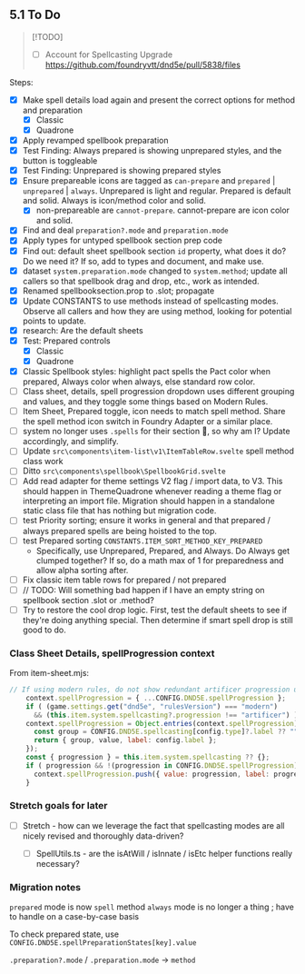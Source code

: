 ## 5.1 To Do

> [!TODO]
> - [ ] Account for Spellcasting Upgrade https://github.com/foundryvtt/dnd5e/pull/5838/files

Steps:
- [x] Make spell details load again and present the correct options for method and preparation
  - [x] Classic
  - [x] Quadrone
- [x] Apply revamped spellbook preparation
- [x] Test Finding: Always prepared is showing unprepared styles, and the button is toggleable
- [x] Test Finding: Unprepared is showing prepared styles
- [x] Ensure prepareable icons are tagged as `can-prepare` and `prepared` | `unprepared` | `always`. Unprepared is light and regular. Prepared is default and solid. Always is icon/method color and solid.
  - [x] non-prepareable are `cannot-prepare`. cannot-prepare are icon color and solid.
- [x] Find and deal `preparation?.mode` and `preparation.mode`
- [x] Apply types for untyped spellbook section prep code
- [x] Find out: default sheet spellbook section `id` property, what does it do? Do we need it? If so, add to types and document, and make use.
- [x] dataset `system.preparation.mode` changed to `system.method`; update all callers so that spellbook drag and drop, etc., work as intended.
- [x] Renamed spellbooksection.prop to .slot; propagate
- [x] Update CONSTANTS to use methods instead of spellcasting modes. Observe all callers and how they are using method, looking for potential points to update.
- [x] research: Are the default sheets
- [x] Test: Prepared controls
  - [x] Classic
  - [x] Quadrone
- [x] Classic Spellbook styles: highlight pact spells the Pact color when prepared, Always color when always, else standard row color.
- [ ] Class sheet, details, spell progression dropdown uses different grouping and values, and they toggle some things based on Modern Rules.
- [ ] Item Sheet, Prepared toggle, icon needs to match spell method. Share the spell method icon switch in Foundry Adapter or a similar place.
- [ ] system no longer uses `.spells` for their section 🙌, so why am I? Update accordingly, and simplify.
- [ ] Update `src\components\item-list\v1\ItemTableRow.svelte` spell method class work
- [ ] Ditto `src\components\spellbook\SpellbookGrid.svelte`
- [ ] Add read adapter for theme settings V2 flag / import data, to V3. This should happen in ThemeQuadrone whenever reading a theme flag or interpreting an import file. Migration should happen in a standalone static class file that has nothing but migration code.
- [ ] test Priority sorting; ensure it works in general and that prepared / always prepared spells are being hoisted to the top.
- [ ] test Prepared sorting `CONSTANTS.ITEM_SORT_METHOD_KEY_PREPARED`
  - Specifically, use Unprepared, Prepared, and Always. Do Always get clumped together? If so, do a math max of 1 for preparedness and allow alpha sorting after.
- [ ] Fix classic item table rows for prepared / not prepared
- [ ] // TODO: Will something bad happen if I have an empty string on spellbook section .slot or .method?
- [ ] Try to restore the cool drop logic. First, test the default sheets to see if they're doing anything special. Then determine if smart spell drop is still good to do.

### Class Sheet Details, spellProgression context

From item-sheet.mjs:
```js
// If using modern rules, do not show redundant artificer progression unless it is already selected.
    context.spellProgression = { ...CONFIG.DND5E.spellProgression };
    if ( (game.settings.get("dnd5e", "rulesVersion") === "modern")
      && (this.item.system.spellcasting?.progression !== "artificer") ) delete context.spellProgression.artificer;
    context.spellProgression = Object.entries(context.spellProgression).map(([value, config]) => {
      const group = CONFIG.DND5E.spellcasting[config.type]?.label ?? "";
      return { group, value, label: config.label };
    });
    const { progression } = this.item.system.spellcasting ?? {};
    if ( progression && !(progression in CONFIG.DND5E.spellProgression) ) {
      context.spellProgression.push({ value: progression, label: progression });
    }
```

### Stretch goals for later

- [ ] Stretch - how can we leverage the fact that spellcasting modes are all nicely revised and thoroughly data-driven?
  - [ ] SpellUtils.ts - are the isAtWill / isInnate / isEtc helper functions really necessary? 


### Migration notes

`prepared` mode is now `spell` method
`always` mode is no longer a thing ; have to handle on a case-by-case basis

To check prepared state, use `CONFIG.DND5E.spellPreparationStates[key].value`

`.preparation?.mode` / `.preparation.mode` -> `method`